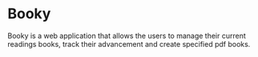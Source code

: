 # Booky
Booky is a web application that allows the users to manage their current readings books, track their advancement and create specified pdf books.
